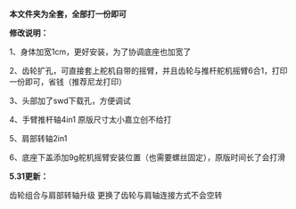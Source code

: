 **本文件夹为全套，全部打一份即可**



**修改说明：**

1、身体加宽1cm，更好安装，为了协调底座也加宽了

2、齿轮扩孔，可直接套上舵机自带的摇臂，并且齿轮与推杆舵机摇臂6合1，打印一份即可，省钱（推荐尼龙打印）

3、头部加了swd下载孔，方便调试

4、手臂推杆轴4in1 原版尺寸太小嘉立创不给打

5、肩部转轴2in1

6、底座下盖添加9g舵机摇臂安装位置（也需要螺丝固定），原版时间长了会打滑

**5.31更新：**

齿轮组合与肩部转轴升级   更换了齿轮与肩轴连接方式不会空转